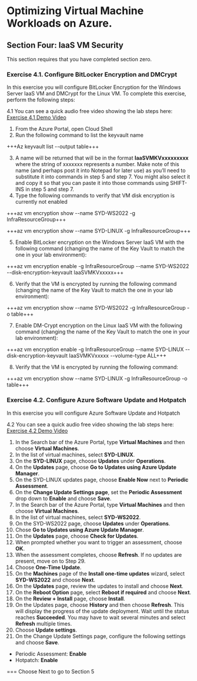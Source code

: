 # Optimizing Virtual Machine Workloads on Azure.

## Section Four: IaaS VM Security

This section requires that you have completed section zero.

### Exercise 4.1. Configure BitLocker Encryption and DMCrypt

In this exercise you will configure BitLocker Encryption for the Windows Server IaaS VM and DMCrypt for the Linux VM. To complete this exercise, perform the following steps:

4.1 You can see a quick audio free video showing the lab steps here: [Exercise 4.1 Demo Video](https://youtu.be/F6lG_-qIZx4)

1. From the Azure Portal, open Cloud Shell
2. Run the following command to list the keyvault name

+++Az keyvault list --output table+++

3. A name will be returned that will be in the format **IaaSVMKVxxxxxxxxx** where the string of xxxxxxx represents a number. Make note of this name (and perhaps post it into Notepad for later use) as you’ll need to substitute it into commands in step 5 and step 7. You might also select it and copy it so that you can paste it into those commands using SHIFT-INS in step 5 and step 7.
4. Type the following commands to verify that VM disk encryption is currently not enabled

+++az vm encryption show --name SYD-WS2022 -g InfraResourceGroup+++

+++az vm encryption show --name SYD-LINUX -g InfraResourceGroup+++

5. Enable BitLocker encryption on the Windows Server IaaS VM with the following command (changing the name of the Key Vault to match the one in your lab environment):

+++az vm encryption enable -g InfraResourceGroup --name SYD-WS2022 --disk-encryption-keyvault IaaSVMKVxxxxx+++

6. Verify that the VM is encrypted by running the following command (changing the name of the Key Vault to match the one in your lab environment):

+++az vm encryption show --name SYD-WS2022 -g InfraResourceGroup -o table+++

7. Enable DM-Crypt encryption on the Linux IaaS VM with the following command (changing the name of the Key Vault to match the one in your lab environment):

+++az vm encryption enable -g InfraResourceGroup --name SYD-LINUX --disk-encryption-keyvault IaaSVMKVxxxxx --volume-type ALL+++

8. Verify that the VM is encrypted by running the following command:

+++az vm encryption show --name SYD-LINUX -g InfraResourceGroup -o table+++

### Exercise 4.2. Configure Azure Software Update and Hotpatch

In this exercise you will configure Azure Software Update and Hotpatch

4.2	You can see a quick audio free video showing the lab steps here: [Exercise 4.2 Demo Video](https://youtu.be/jIcg8lhV8AQ)

1. In the Search bar of the Azure Portal, type **Virtual Machines** and then choose **Virtual Machines**.
2. In the list of virtual machines, select **SYD-LINUX**.
3. On the **SYD-LINUX** page, choose **Updates** under **Operations**.
4. On the **Updates** page, choose **Go to Updates using Azure Update Manager**.
5. On the SYD-LINUX updates page, choose **Enable Now** next to **Periodic Assessment**.
6. On the **Change Update Settings page**, set the **Periodic Assessment** drop down to **Enable** and choose **Save**.
7. In the Search bar of the Azure Portal, type **Virtual Machines** and then choose **Virtual Machines**.
8. In the list of virtual machines, select **SYD-WS2022**.
9. On the SYD-WS2022 page, choose **Updates** under **Operations**.
10. Chose **Go to Updates using Azure Update Manager**.
11. On the **Updates** page, choose **Check for Updates**.
12. When prompted whether you want to trigger an assessment, choose **OK**.
13. When the assessment completes, choose **Refresh**. If no updates are present, move on to Step 29.
14. Choose **One-Time Update**.
15. On the **Machines** page of the **Install one-time updates** wizard, select **SYD-WS2022** and choose **Next**.
16. On the **Updates** page, review the updates to install and choose **Next**.
17. On the **Reboot Option** page, select **Reboot if required** and choose **Next**.
18. On the **Review + Install** page, choose **Install**.
19. On the Updates page, choose **History** and then choose **Refresh**. This will display the progress of the update deployment. Wait until the status reaches **Succeeded**. You may have to wait several minutes and select **Refresh** multiple times.
20. Choose **Update settings**.
21. On the Change Update Settings page, configure the following settings and choose **Save**.
- Periodic Assessment: **Enable**
- Hotpatch: **Enable**

===
Choose Next to go to Section 5